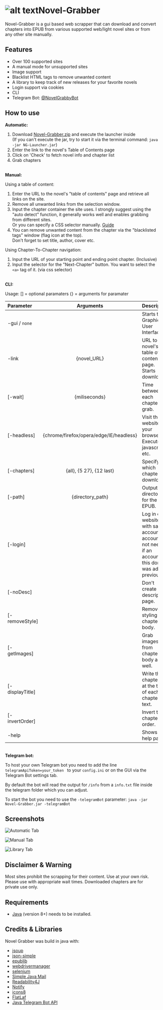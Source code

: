 # ![alt text](https://i.imgur.com/LrV2tLe.png)Novel-Grabber
Novel-Grabber is a gui based web scrapper that can download and convert chapters into EPUB from various supported web/light novel sites or from any other site manually.

## Features
- Over 100 supported sites
- A manual mode for unsupported sites
- Image support
- Blacklist HTML tags to remove unwanted content
- A library to keep track of new releases for your favorite novels
- Login support via cookies
- CLI
- Telegram Bot: [@NovelGrabbyBot](http://t.me/NovelGrabbyBot)

## How to use
<strong>Automatic:</strong>

1. Download [Novel-Grabber.zip](https://github.com/Flameish/Novel-Grabber/releases/latest/download/Novel-Grabber.zip) and execute the launcher inside
<br>(If you can't execute the jar, try to start it via the terminal command: `java -jar NG-Launcher.jar`)
2. Enter the link to the novel's Table of Contents page
3. Click on 'Check' to fetch novel info and chapter list
4. Grab chapters

<br>
<strong>Manual:</strong>

Using a table of content:
1. Enter the URL to the novel's "table of contents" page and retrieve all links on the site.
2. Remove all unwanted links from the selection window.
3. Input the chapter container the site uses. 
I strongly suggest using the "auto detect" function, it generally works well and enables grabbing from different sites.
<br>Or you can specify a CSS selector manually. [Guide](https://github.com/Flameish/Novel-Grabber/issues/62#issuecomment-730305855)
4. You can remove unwanted content from the chapter via the "blacklisted tags" window (flag icon at the top).
 <br>Don't forget to set title, author, cover etc.
 
Using Chapter-To-Chapter navigation:
1. Input the URL of your starting point and ending point chapter. (Inclusive)
2. Input the selector for the "Next-Chapter" button. You want to select the `<a>` tag of it. (via css selector)

<br>
<strong>CLI:</strong>

Usage:
[] = optional paramaters 
{} = arguments for paramater

| Parameter | Arguments | Description |
| :--- | :---: | :---|
-gui / `none` | | Starts the Graphical User Interface.
-link | {novel_URL} | URL to the novel's table of contents page. Starts download.
[-wait] | {miliseconds} | Time between each chapter grab.
[-headless] | {chrome/firefox/opera/edge/IE/headless} | Visit the website in your browser. Executes javascript etc.
[-chapters] | {all}, {5 27}, {12 last}	| Specify which chapters to download.
[-path] | {directory_path} | Output directory for the EPUB.
[-login] | | Log in on website with saved account. -account is not needed if an account for this domain was added previously.
[-noDesc] | | Don't create a description page.
[-removeStyle] | | Remove all styling from chapter body.
[-getImages] | | Grab images from chapter body as well.
[-displayTitle]| | Write the chapter title at the top of each chapter text.
[-invertOrder] | | Invert the chapter order.
-help | | Shows the help page.

<br>
<strong>Telegram bot:</strong>

To host your own Telegram bot you need to add the line `telegramApiToken=your_token ` to your `config.ini` 
or on the GUI via the Telegram Bot settings tab.

By default the bot will read the output for `/info` from a `info.txt` file inside the telegram folder which you can adjust.

To start the bot you need to use the `-telegramBot` parameter: `java -jar Novel-Grabber.jar -telegramBot`

## Screenshots

![Automatic Tab](https://i.imgur.com/xBUdkmL.png)

![Manual Tab](https://i.imgur.com/jDm2ABW.png)

![Library Tab](https://i.imgur.com/8OUQe9E.png)

## Disclaimer & Warning
Most sites prohibit the scrapping for their content. Use at your own risk. 
Please use with appropriate wait times. Downloaded chapters are for private use only.

## Requirements
* [Java](https://www.java.com/en/) (version 8+) needs to be installed.

## Credits & Libraries 
Novel Grabber was build in java with: <br>
 * [jsoup](https://www.jsoup.org/)
 * [json-simple](https://code.google.com/archive/p/json-simple/)
 * [epublib](https://github.com/psiegman/epublib)
 * [webdrivermanager](https://github.com/bonigarcia/webdrivermanager)
 * [selenium ](https://selenium.dev/)
 * [Simple Java Mail ](https://github.com/bbottema/simple-java-mail/)
 * [Readability4J](https://github.com/dankito/Readability4J)
 * [Notify](https://github.com/dorkbox/Notify)
 * [icons8](https://icons8.com)
 * [FlatLaf](https://www.formdev.com/flatlaf/)
 * [Java Telegram Bot API](https://github.com/pengrad/java-telegram-bot-api/)
